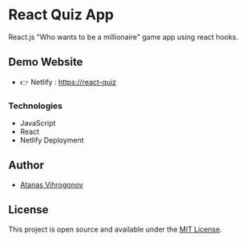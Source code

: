 # React Quiz App
React.js "Who wants to be a millionaire" game app using react hooks.

## Demo Website
- 👉 Netlify : [https://react-quiz]()

### Technologies
- JavaScript
- React
- Netlify Deployment

## Author
- [Atanas Vihrogonov](https://avihrogonov.co.uk)

## License
This project is open source and available under the [MIT License](LICENSE).

